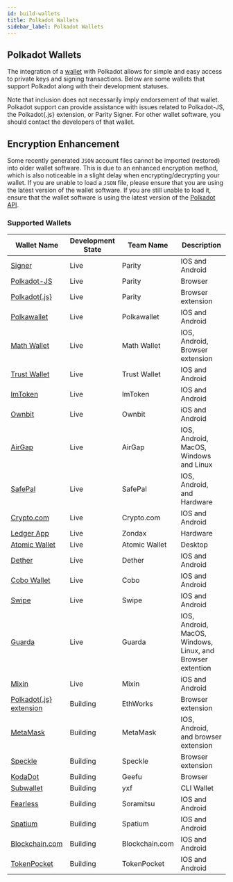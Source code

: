 ```yaml
---
id: build-wallets
title: Polkadot Wallets
sidebar_label: Polkadot Wallets
---
```


## Polkadot Wallets

The integration of a [wallet](https://wiki.polkadot.network/docs/en/glossary#wallet) with Polkadot allows for simple and easy access to private keys and signing transactions. Below are some wallets that support Polkadot along with their development statuses.

Note that inclusion does not necessarily imply endorsement of that wallet. Polkadot support can provide assistance with issues related to Polkadot-JS, the Polkadot{.js} extension, or Parity Signer. For other wallet software, you should contact the developers of that wallet.

## Encryption Enhancement

Some recently generated `JSON` account files cannot be imported (restored) into older wallet software. This is due to an enhanced encryption method, which is also noticeable in a slight delay when encrypting/decrypting your wallet. If you are unable to load a `JSON` file, please ensure that you are using the latest version of the wallet software. If you are still unable to load it, ensure that the wallet software is using the latest version of the [Polkadot API](https://polkadot.js.org/api/).

### Supported Wallets

| Wallet Name                                                        | Development State | Team Name      | Description                                                |
| ------------------------------------------------------------------ | ----------------- | -------------- | ---------------------------------------------------------- |
| [Signer](https://www.parity.io/signer/)                            | Live              | Parity         | IOS and Android                                            |
| [Polkadot-JS](https://polkadot.js.org/apps/#/accounts)             | Live              | Parity         | Browser                                                    |
| [Polkadot{.js}](https://github.com/polkadot-js/extension)          | Live              | Parity         | Browser extension                                          |
| [Polkawallet](https://polkawallet.io/)                             | Live              | Polkawallet    | IOS and Android                                            |
| [Math Wallet](https://www.mathwallet.org/kusama-wallet/en/)        | Live              | Math Wallet    | IOS, Android, Browser extension                            |
| [Trust Wallet](https://trustwallet.com/)                           | Live              | Trust Wallet   | IOS and Android                                            |
| [ImToken](https://token.im/)                                       | Live              | ImToken        | IOS and Android                                            |
| [Ownbit](https://ownbit.io/)                                       | Live              | Ownbit         | iOS and Android                                            |
| [AirGap](https://airgap.it/)                                       | Live              | AirGap         | IOS, Android, MacOS, Windows and Linux                     |
| [SafePal](https://www.safepal.io/download)                         | Live              | SafePal        | IOS, Android, and Hardware                                 |
| [Crypto.com](https://crypto.com/en/index.html)                     | Live              | Crypto.com     | IOS and Android                                            |
| [Ledger App](https://zondax.ch/kusama.html#overview)               | Live              | Zondax         | Hardware                                                   |
| [Atomic Wallet](https://atomicwallet.io)                           | Live              | Atomic Wallet  | Desktop                                                    |
| [Dether](https://dether.io/)                                       | Live              | Dether         | IOS and Android                                            |
| [Cobo Wallet](https://cobo.com/)                                   | Live              | Cobo           | IOS and Android                                            |
| [Swipe](https://swipe.io/)                                         | Live              | Swipe          | IOS and Android                                            |
| [Guarda](https://guarda.com/)                                      | Live              | Guarda         | IOS, Android, MacOS, Windows, Linux, and Browser extention |
| [Mixin](https://mixin.one/messenger/)                              | Live              | Mixin          | iOS and Android                                            |
| [Polkadot{.js} extension](https://github.com/EthWorks/extension)   | Building          | EthWorks       | Browser extension                                          |
| [MetaMask](https://metamask.io/index.html)                         | Building          | MetaMask       | IOS, Android, and browser extension                        |
| [Speckle](https://github.com/GetSpeckle/speckle-browser-extension) | Building          | Speckle        | Browser extension                                          |
| [KodaDot](https://kodadot.netlify.app/#/accounts)                  | Building          | Geefu          | Browser                                                    |
| [Subwallet](https://github.com/yxf/subwallet)                      | Building          | yxf            | CLI Wallet                                                 |
| [Fearless](https://soramitsu.co.jp/fearless)                       | Building          | Soramitsu      | IOS and Android                                            |
| [Spatium](https://spatium.net/)                                    | Building          | Spatium        | IOS and Android                                            |
| [Blockchain.com](https://www.blockchain.com/)                      | Building          | Blockchain.com | IOS and Android                                            |
| [TokenPocket](https://www.tokenpocket.pro/)                        | Building          | TokenPocket    | IOS and Android                                            |
